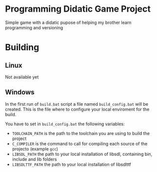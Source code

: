 # Programming Didatic Game Project

Simple game with a didatic pupose of helping my brother learn programming and versioning

# Building
## Linux
Not available yet

## Windows
In the first run of `build.bat` script a file named `build_config.bat` will be created. This is the file where to configure your local enviroment for the build.

You have to set in `build_config.bat` the following variables:
* `TOOLCHAIN_PATH` is the path to the toolchain you are using to build the project
* `C_COMPILER` is the command to call for compiling each source of the projecto (example `gcc`)
* `LIBSDL_PATH` the path to your local installation of libsdl, containing bin, include and lib folders
* `LIBSDLTTF_PATH` the path to your local installation of libsdlttf
